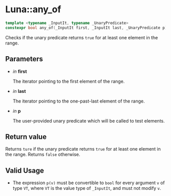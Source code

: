 # Luna::any_of

```c++
template <typename _InputIt, typename _UnaryPredicate>
constexpr bool any_of(_InputIt first, _InputIt last, _UnaryPredicate p)
```

Checks if the unary predicate returns `true` for at least one element in the range. 



## Parameters
* *in* **first**

    The iterator pointing to the first element of the range. 

* *in* **last**

    The iterator pointing to the one-past-last element of the range. 

* *in* **p**

    The user-provided unary predicate which will be called to test elements. 

## Return value
Returns `ture` if the unary predicate returns `true` for at least one element in the range. Returns `false` otherwise. 

## Valid Usage
* The expression `p(v)` must be convertible to `bool` for every argument `v` of type `VT`, where `VT` is the value type of `_InputIt`, and must not modify `v`. 

